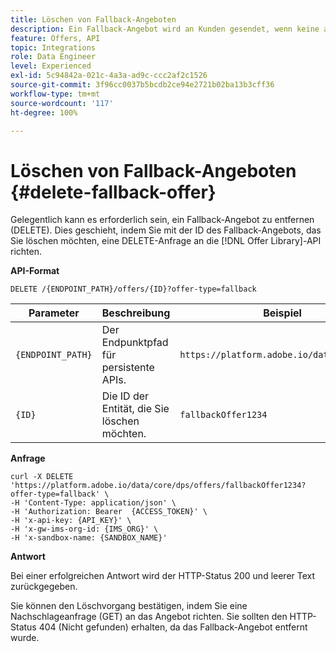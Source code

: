 ```yaml
---
title: Löschen von Fallback-Angeboten
description: Ein Fallback-Angebot wird an Kunden gesendet, wenn keine anderen Angebote für sie geeignet sind.
feature: Offers, API
topic: Integrations
role: Data Engineer
level: Experienced
exl-id: 5c94842a-021c-4a3a-ad9c-ccc2af2c1526
source-git-commit: 3f96cc0037b5bcdb2ce94e2721b02ba13b3cff36
workflow-type: tm+mt
source-wordcount: '117'
ht-degree: 100%

---
```



# Löschen von Fallback-Angeboten {#delete-fallback-offer}

Gelegentlich kann es erforderlich sein, ein Fallback-Angebot zu entfernen (DELETE). Dies geschieht, indem Sie mit der ID des Fallback-Angebots, das Sie löschen möchten, eine DELETE-Anfrage an die [!DNL Offer Library]-API richten.

**API-Format**

```http
DELETE /{ENDPOINT_PATH}/offers/{ID}?offer-type=fallback
```

| Parameter | Beschreibung | Beispiel |
| --------- | ----------- | ------- |
| `{ENDPOINT_PATH}` | Der Endpunktpfad für persistente APIs. | `https://platform.adobe.io/data/core/dps/` |
| `{ID}` | Die ID der Entität, die Sie löschen möchten. | `fallbackOffer1234` |

**Anfrage**

```shell
curl -X DELETE 'https://platform.adobe.io/data/core/dps/offers/fallbackOffer1234?offer-type=fallback' \
-H 'Content-Type: application/json' \
-H 'Authorization: Bearer  {ACCESS_TOKEN}' \
-H 'x-api-key: {API_KEY}' \
-H 'x-gw-ims-org-id: {IMS_ORG}' \
-H 'x-sandbox-name: {SANDBOX_NAME}'
```

**Antwort**

Bei einer erfolgreichen Antwort wird der HTTP-Status 200 und leerer Text zurückgegeben.

Sie können den Löschvorgang bestätigen, indem Sie eine Nachschlageanfrage (GET) an das Angebot richten. Sie sollten den HTTP-Status 404 (Nicht gefunden) erhalten, da das Fallback-Angebot entfernt wurde.
